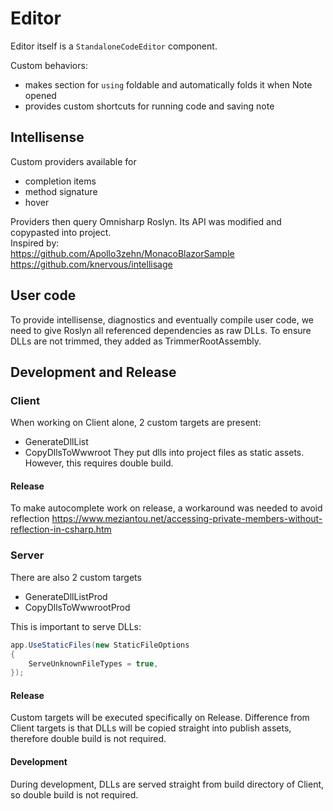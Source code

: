 # Editor

Editor itself is a `StandaloneCodeEditor` component.

Custom behaviors:
- makes section for `using` foldable and automatically folds it when Note opened
- provides custom shortcuts for running code and saving note

## Intellisense 
Custom providers available for 
- completion items
- method signature
- hover

Providers then query Omnisharp Roslyn. Its API was modified and copypasted into project. \
Inspired by: \
https://github.com/Apollo3zehn/MonacoBlazorSample \
https://github.com/knervous/intellisage 

## User code

To provide intellisense, diagnostics and eventually compile user code, we need to give Roslyn all referenced dependencies as raw DLLs.
To ensure DLLs are not trimmed, they added as TrimmerRootAssembly.

## Development and Release

### Client

When working on Client alone, 2 custom targets are present:
- GenerateDllList
- CopyDllsToWwwroot
They put dlls into project files as static assets. However, this requires double build.

#### Release
To make autocomplete work on release, a workaround was needed to avoid reflection
https://www.meziantou.net/accessing-private-members-without-reflection-in-csharp.htm

### Server
There are also 2 custom targets
- GenerateDllListProd
- CopyDllsToWwwrootProd

This is important to serve DLLs:
```csharp
app.UseStaticFiles(new StaticFileOptions
{
    ServeUnknownFileTypes = true,
});
```

#### Release
Custom targets will be executed specifically on Release. Difference from Client targets is that DLLs will be copied straight into publish assets, therefore double build is not required.

#### Development
During development, DLLs are served straight from build directory of Client, so double build is not required.
